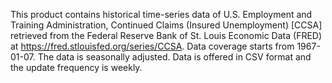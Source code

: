 This product contains historical time-series data of U.S. Employment and Training Administration, Continued Claims (Insured Unemployment) [CCSA] retrieved from the Federal Reserve Bank of St. Louis Economic Data (FRED) at https://fred.stlouisfed.org/series/CCSA. Data coverage starts from 1967-01-07. The data is seasonally adjusted. Data is offered in CSV format and the update frequency is weekly.